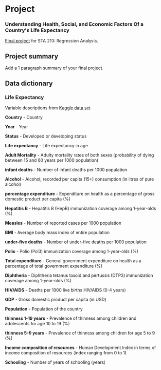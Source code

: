 # Project

### Understanding Health, Social, and Economic Factors Of a Country's Life Expectancy

[Final project](https://sta210-sp21.netlify.app/project/) for STA 210: Regression Analysis.

## Project summary 

Add a 1 paragraph summary of your final project.

## Data dictionary 

### Life Expectancy

Variable descriptions from [Kaggle data set](https://www.kaggle.com/kumarajarshi/life-expectancy-who)

**Country** - Country

**Year** - Year

**Status** - Developed or developing status

**Life expectancy** - Life expectancy in age

**Adult Mortality** - Adulty mortality rates of both sexes (probability of dying between 15 and 60 years per 1000 population)

**infant deaths** - Number of infant deaths per 1000 population

**Alcohol** - Alcohol, recorded per capita (15+) consumption (in litres of pure alcohol)

**percentage expenditure** - Expenditure on health as a percentage of gross domestic product per capita (%)

**Hepatitis B** - Hepatitis B (HepB) immunization coverage among 1-year-olds (%)

**Measles** - Number of reported cases per 1000 population

**BMI** - Average body mass index of entire population

**under-five deaths** - Number of under-five deaths per 1000 population

**Polio** - Polio (Pol3) immunization coverage among 1-year-olds (%)

**Total expenditure** - General government expenditure on health as a percentage of total government expenditure (%)

**Diphtheria** - Diphtheria tetanus toxoid and pertussis (DTP3) immunization coverage among 1-year-olds (%)

**HIV/AIDS** - Deaths per 1000 live births HIV/AIDS (0-4 years)

**GDP** - Gross domestic product per capita (in USD)

**Population** - Population of the country

**thinness  1-19 years** - Prevalence of thinness among children and adolescents for age 10 to 19 (%)

**thinness 5-9 years** - Prevalence of thinness among children for age 5 to 9 (%)

**Income composition of resources** - Human Development Index in terms of income composition of resources (index ranging from 0 to 1)

**Schooling** - Number of years of schooling (years)


